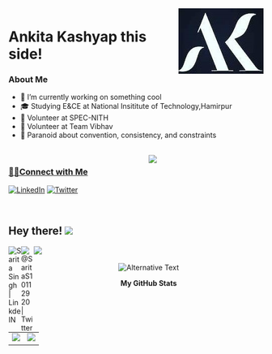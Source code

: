 <img src="ak.jpg" align="right" />
<h1> Ankita Kashyap this side!</h1>

<h3> About Me </h3>

- 🔭 I’m currently working on something cool                
- 🎓 Studying E&CE at National Insititute of Technology,Hamirpur
- 💼 Volunteer at SPEC-NITH
- 💼 Volunteer at Team Vibhav
- 🔭 Paranoid about convention, consistency, and constraints
 <br/>
 <a href="https://github.com/ankitakashyap05?tab=repositories">
  <img align="right" src="https://github-readme-stats.vercel.app/api?username=ankitakashyap05&show_icons=true&title_color=ffcccc&icon_color=ffcccc&text_color=ffffff&bg_color=0d111a" width="45%" />
 

<h3>🤝🏻Connect with Me </h3>
<p>
<a rel="noreferrer"href="https://www.linkedin.com/in/ankita-kashyap-ba9406174/" target="_blank" ><img alt="LinkedIn" src="https://img.shields.io/badge/linkedin%20-%230077B5.svg?&style=for-the-badge&logo=linkedin&logoColor=white"/></a>
<a href="https://twitter.com/home?lang=en-in"><img alt="Twitter" src="https://img.shields.io/badge/Twitter-D14836?style=for-the-badge&logo=twitter&logoColor=white" /></a>
</p>
<br>








## Hey there! <img src="https://media.giphy.com/media/hvRJCLFzcasrR4ia7z/giphy.gif" width="30px"> 
![](https://visitor-badge.glitch.me/badge?page_id=ankitakashyap05.ankitakashyap05)
<a href="https://www.linkedin.com/in/ankita-kashyap-ba9406174/">
  <img align="left" alt="Sarita Singh | LinkdeIN" width="25px" src="https://cdn.jsdelivr.net/npm/simple-icons@v3/icons/linkedin.svg" />
</a>
<a href="https://twitter.com/home?lang=en-in">
  <img align="left" alt="@SaritaS10112920 | Twitter" width="25px" src="https://cdn.jsdelivr.net/npm/simple-icons@v3/icons/twitter.svg" />
</a>


<p align="center">
  <img src="/images/stat.svg" alt="Alternative Text"/>
</p>

 <p align="center">
 <b>
    My GitHub Stats
  </b>
</p>


<table><tr><td><img src="https://github-readme-stats.vercel.app/api?username=itssingh&show_icons=true&theme=gotham" /></td><td><img src="http://github-readme-streak-stats.herokuapp.com?user=itssingh&theme=gotham"/></td></tr></table>
